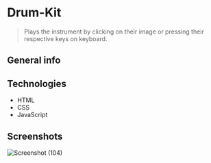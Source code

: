# Drum-Kit
> Plays the instrument by clicking on their image or pressing their respective keys on keyboard.

## General info


## Technologies
* HTML
* CSS
* JavaScript

## Screenshots
![Screenshot (104)](https://user-images.githubusercontent.com/82159394/116845431-76074780-ac03-11eb-9cc8-ed8c87acf1b0.png)



